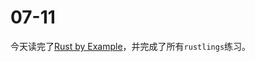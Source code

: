 # 07-11

今天读完了[Rust by Example](https://doc.rust-lang.org/rust-by-example/index.html)，并完成了所有`rustlings`练习。
